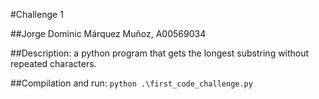 #Challenge 1

##Jorge Dominic Márquez Muñoz, A00569034

##Description: a python program that gets the longest substring without repeated characters.

##Compilation and run: 
	`python .\first_code_challenge.py`